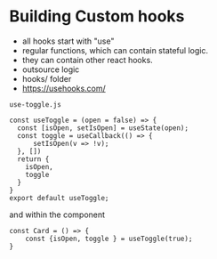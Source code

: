 # Building Custom hooks

- all hooks start with "use"
- regular functions, which can contain stateful logic.
- they can contain other react hooks.
- outsource logic
- hooks/ folder
- https://usehooks.com/

```
use-toggle.js

const useToggle = (open = false) => {
  const [isOpen, setIsOpen] = useState(open);
  const toggle = useCallback(() => {
      setIsOpen(v => !v);
  }, [])
  return {
    isOpen,
    toggle
  }
}
export default useToggle;
```

and within the component

```
const Card = () => {
    const {isOpen, toggle } = useToggle(true);
}
```
